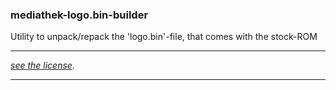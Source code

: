 <style type="text/css"> table, th, td { border: 1px dashed grey;
border-collapse:collapse; width: 100%; } </style>

### mediathek-logo.bin-builder

<p>Utility to unpack/repack the 'logo.bin'-file, that comes with the stock-ROM</p>

---

<em> [see the license](/LICENSE). </em>

---
